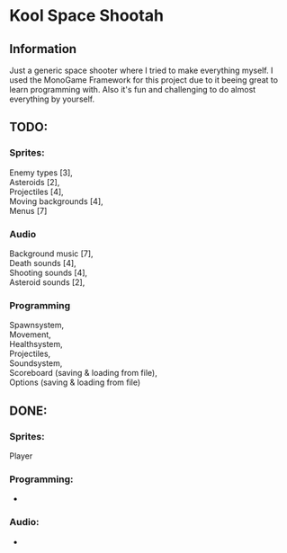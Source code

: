 # Kool Space Shootah

## Information

Just a generic space shooter where I tried to make everything myself.
I used the MonoGame Framework for this project due to it beeing great to learn programming with.
Also it's fun and challenging to do almost everything by yourself.

## TODO:

### Sprites:

Enemy types [3], <br />
Asteroids [2], <br />
Projectiles [4], <br />
Moving backgrounds [4], <br />
Menus [7] <br />

### Audio

Background music [7], <br />
Death sounds [4], <br />
Shooting sounds [4], <br />
Asteroid sounds [2], <br />

### Programming

Spawnsystem, <br />
Movement, <br />
Healthsystem, <br />
Projectiles, <br />
Soundsystem, <br />
Scoreboard (saving & loading from file), <br />
Options (saving & loading from file) <br />

## DONE:

### Sprites:

Player

### Programming:

-

### Audio:

-
